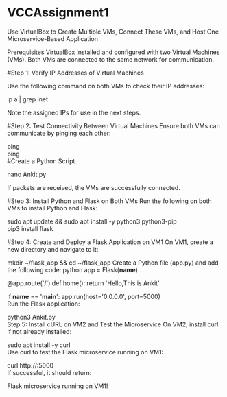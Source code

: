 # VCCAssignment1
Use VirtualBox to Create Multiple VMs, Connect These VMs, and Host One Microservice-Based Application



Prerequisites
VirtualBox installed and configured with two Virtual Machines (VMs).
Both VMs are connected to the same network for communication.

#Step 1: Verify IP Addresses of Virtual Machines

Use the following command on both VMs to check their IP addresses:

ip a | grep inet

Note the assigned IPs for use in the next steps.


#Step 2: Test Connectivity Between Virtual Machines
Ensure both VMs can communicate by pinging each other:

ping <VM2-IP>  
ping <VM1-IP>  
#Create a Python Script

nano Ankit.py

If packets are received, the VMs are successfully connected.

#Step 3: Install Python and Flask on Both VMs
Run the following on both VMs to install Python and Flask:

sudo apt update && sudo apt install -y python3 python3-pip  
pip3 install flask  

#Step 4: Create and Deploy a Flask Application on VM1
On VM1, create a new directory and navigate to it:

mkdir ~/flask_app && cd ~/flask_app
Create a Python file (app.py) and add the following code:
python
app = Flask(__name__)

@app.route('/')
def home():
    return 'Hello,This is Ankit'

if __name__ == '__main__':
    app.run(host='0.0.0.0', port=5000)  
Run the Flask application:

python3 Ankit.py  
Step 5: Install cURL on VM2 and Test the Microservice
On VM2, install curl if not already installed:

sudo apt install -y curl  
Use curl to test the Flask microservice running on VM1:

curl http://<VM1-IP>:5000  
If successful, it should return:

Flask microservice running on VM1!
